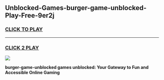 
## Unblocked-Games-burger-game-unblocked-Play-Free-9er2j
<h3>
<a href="https://premium76.site?title=burger-game-unblocked&ref=18A">CLICK TO PLAY</a></h3>
<hr>

<h3>
<a href="https://premium76.site?title=burger-game-unblocked&ref=18A">CLICK 2 PLAY</a>
  
</h3>

<a href="https://premium76.site?title=burger-game-unblocked&ref=18A"><img src="https://clearcache.store/games.png"></a>


**burger-game-unblocked games unblocked: Your Gateway to Fun and Accessible Online Gaming**
